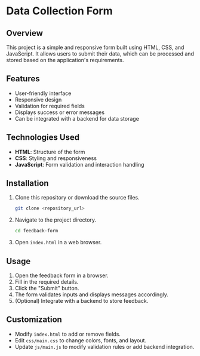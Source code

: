 # Data Collection Form

## Overview
This project is a simple and responsive form built using HTML, CSS, and JavaScript. It allows users to submit their data, which can be processed and stored based on the application's requirements.

## Features
- User-friendly interface
- Responsive design
- Validation for required fields
- Displays success or error messages
- Can be integrated with a backend for data storage

## Technologies Used
- **HTML**: Structure of the form
- **CSS**: Styling and responsiveness
- **JavaScript**: Form validation and interaction handling

## Installation
1. Clone this repository or download the source files.
   ```bash
   git clone <repository_url>
   ```
2. Navigate to the project directory.
   ```bash
   cd feedback-form
   ```
3. Open `index.html` in a web browser.

## Usage
1. Open the feedback form in a browser.
2. Fill in the required details.
3. Click the "Submit" button.
4. The form validates inputs and displays messages accordingly.
5. (Optional) Integrate with a backend to store feedback.

## Customization
- Modify `index.html` to add or remove fields.
- Edit `css/main.css` to change colors, fonts, and layout.
- Update `js/main.js` to modify validation rules or add backend integration.

